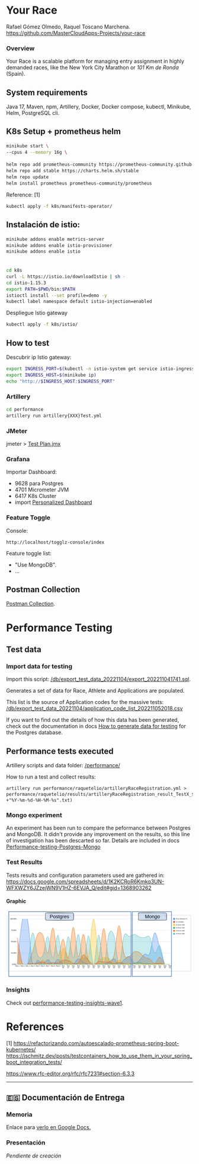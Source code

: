 # Your Race

Rafael Gómez Olmedo, Raquel Toscano Marchena.
https://github.com/MasterCloudApps-Projects/your-race

### Overview
Your Race is a scalable platform for managing entry assignment in highly demanded races, like the New York City Marathon or _101 Km de Ronda_ (Spain).


## System requirements

Java 17, Maven, npm, Artillery, Docker, Docker compose, kubectl, Minikube, Helm, PostgreSQL cli.


## K8s Setup + prometheus helm

```sh
minikube start \
--cpus 4 --memory 16g \

helm repo add prometheus-community https://prometheus-community.github.io/helm-charts
helm repo add stable https://charts.helm.sh/stable
helm repo update
helm install prometheus prometheus-community/prometheus
```
Reference: [1] 

```sh
kubectl apply -f k8s/manifests-operator/
```

## Instalación de istio:

```sh
minikube addons enable metrics-server
minikube addons enable istio-provisioner
minikube addons enable istio


cd k8s
curl -L https://istio.io/downloadIstio | sh -
cd istio-1.15.3
export PATH=$PWD/bin:$PATH
istioctl install --set profile=demo -y
kubectl label namespace default istio-injection=enabled
```

Despliegue Istio gateway

```sh
kubectl apply -f k8s/istio/
```


## How to test

Descubrir ip Istio gateway:

```sh
export INGRESS_PORT=$(kubectl -n istio-system get service istio-ingressgateway -o jsonpath='{.spec.ports[?(@.name=="http2")].nodePort}')
export INGRESS_HOST=$(minikube ip)
echo "http://$INGRESS_HOST:$INGRESS_PORT"
```

### Artillery

```sh
cd performance
artillery run artillery{XXX}Test.yml
```

### JMeter

jmeter > [Test Plan.jmx](/performance/Test%20Plan.jmx)

### Grafana

Importar Dashboard:
- 9628 para Postgres
- 4701 Micrometer JVM
- 6417 K8s Cluster
- import [Personalized Dashboard](/grafana/personalized.json)


### Feature Toggle 

Console:
```
http://localhost/togglz-console/index
``` 
Feature toggle list:
- "Use MongoDB".
- ...


## Postman Collection
[Postman Collection](/your-race/your-race.postman_collection.json).


# Performance Testing

## Test data

### Import data for testing 
Import this script: [/db/export_test_data_20221104/export_202211041741.sql](/db/export_test_data_20221104/export_202211041741.sql). 

Generates a set of data for Race, Athlete and Applications are populated.

This list is the source of Application codes for the massive tests: 
 [/db/export_test_data_20221104/application_code_list_202211052018.csv](/db/export_test_data_20221104/application_code_list_202211052018.csv)

If you want to find out the details of how this data has been generated, check out the documentation in docs [How to generate data for testing](/docs/how-to-generate-data-for-testing.md) for the Postgres database.

## Performance tests executed

Artillery scripts and data folder: [/performance/](/performance/)

How to run a test and collect results:
```
artillery run performance/raquetelio/artilleryRaceRegistration.yml > performance/raquetelio/results/artilleryRaceRegistration_result_TestX_$(date +"%Y-%m-%d-%H-%M-%s".txt) 
```

### Mongo experiment

An experiment has been run to compare the peformance between Postgres and MongoDB. It didn't provide any improvement on the results, so this line of investigation has been descarted so far.
Details are included in docs [Performance-testing-Postgres-Mongo](/docs/Performance-testing-Postgres-Mongo.md)

### Test Results

Tests results and configuration parameters used are gathered in:
https://docs.google.com/spreadsheets/d/1K2KCRoR6Kmkq3UN-WFXWZY6JZzejWN9V1HZ-6EVJA_Q/edit#gid=1368903262

#### Graphic

![Tests graphic postgres-mongo](/performance/raquetelio/results/tests-graphic-postgres-mongo.jpg "Tests graphic postgres-mongo")

### Insights
Check out [performance-testing-insights-wave1](/docs/performance-testing-insights-wave1.md).

# References

[1] https://refactorizando.com/autoescalado-prometheus-spring-boot-kubernetes/
https://jschmitz.dev/posts/testcontainers_how_to_use_them_in_your_spring_boot_integration_tests/


https://www.rfc-editor.org/rfc/rfc7231#section-6.3.3
___
## :es: Documentación de Entrega

### Memoria
Enlace para [verlo en Google Docs.](https://docs.google.com/document/d/17cHzdHlvV2ujh2DzF1rlHlmz_qfKArxPLsnF-EycibQ/edit)

### Presentación
_Pendiente de creación_



